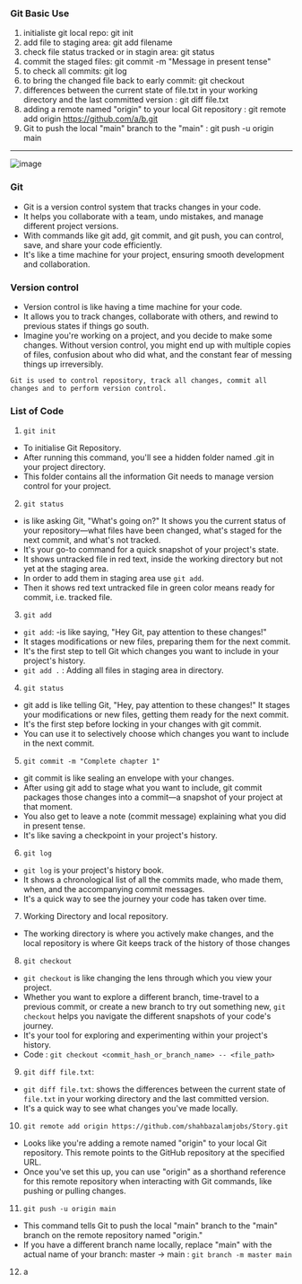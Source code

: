 ### Git Basic Use

1. initialiste git local repo: git init
2. add file to staging area: git add filename
3. check file status tracked or in stagin area: git status
4. commit the staged files: git commit -m "Message in present tense"
5. to check all commits: git log
6. to bring the changed file back to early commit: git checkout
7. differences between the current state of file.txt in your working directory and the last committed version : git diff file.txt 
8. adding a remote named "origin" to your local Git repository : git remote add origin https://github.com/a/b.git
9. Git to push the local "main" branch to the "main" : git push -u origin main


---

![image](https://github.com/shahbazalamjobs/The-complete-web-development-bootcamp--by-Angela-Yu-2023/assets/125631878/118df5ca-b030-42a6-8a3c-2cf231ce43fb)

### Git 
- Git is a version control system that tracks changes in your code.
- It helps you collaborate with a team, undo mistakes, and manage different project versions.
- With commands like git add, git commit, and git push, you can control, save, and share your code efficiently.
- It's like a time machine for your project, ensuring smooth development and collaboration.

### Version control
- Version control is like having a time machine for your code.
- It allows you to track changes, collaborate with others, and rewind to previous states if things go south.
- Imagine you're working on a project, and you decide to make some changes. Without version control, you might end up with multiple copies of files, confusion about who did what, and the constant fear of messing things up irreversibly.

`Git is used to control repository, track all changes, commit all changes and to perform version control.`

### List of Code

1) `git init`
-  To initialise Git Repository.
-  After running this command, you'll see a hidden folder named .git in your project directory.
-  This folder contains all the information Git needs to manage version control for your project.

2) `git status`
- is like asking Git, "What's going on?" It shows you the current status of your repository—what files have been changed, what's staged for the next commit, and what's not tracked.
- It's your go-to command for a quick snapshot of your project's state.
- It shows untracked file in red text, inside the working directory but not yet at the staging area.
- In order to add them in staging area use `git add`.
- Then it shows red text untracked file in  green color means ready for commit, i.e. tracked file.

3) `git add` 
- `git add`:  -is like saying, "Hey Git, pay attention to these changes!"
- It stages modifications or new files, preparing them for the next commit.
- It's the first step to tell Git which changes you want to include in your project's history.
- `git add .` : Adding all files in staging area in directory. 

4) `git status`
- git add is like telling Git, "Hey, pay attention to these changes!" It stages your modifications or new files, getting them ready for the next commit.
- It's the first step before locking in your changes with git commit.
- You can use it to selectively choose which changes you want to include in the next commit.
  
5) `git commit -m "Complete chapter 1"`
- git commit is like sealing an envelope with your changes.
- After using git add to stage what you want to include, git commit packages those changes into a commit—a snapshot of your project at that moment.
- You also get to leave a note (commit message) explaining what you did in present tense.
- It's like saving a checkpoint in your project's history.

6) `git log`
- `git log` is your project's history book.
- It shows a chronological list of all the commits made, who made them, when, and the accompanying commit messages.
- It's a quick way to see the journey your code has taken over time.

7) Working Directory and local repository.
-  The working directory is where you actively make changes, and the local repository is where Git keeps track of the history of those changes

8) `git checkout`
- `git checkout` is like changing the lens through which you view your project.
- Whether you want to explore a different branch, time-travel to a previous commit, or create a new branch to try out something new, `git checkout` helps you navigate the different snapshots of your code's journey.
- It's your tool for exploring and experimenting within your project's history.
- Code : `git checkout <commit_hash_or_branch_name> -- <file_path>`

9) `git diff file.txt`: 
- `git diff file.txt`: shows the differences between the current state of `file.txt` in your working directory and the last committed version.
- It's a quick way to see what changes you've made locally.

10) `git remote add origin https://github.com/shahbazalamjobs/Story.git`
- Looks like you're adding a remote named "origin" to your local Git repository. This remote points to the GitHub repository at the specified URL.
-  Once you've set this up, you can use "origin" as a shorthand reference for this remote repository when interacting with Git commands, like pushing or pulling changes.

11) `git push -u origin main`
- This command tells Git to push the local "main" branch to the "main" branch on the remote repository named "origin."
- If you have a different branch name locally, replace "main" with the actual name of your branch: master -> main : `git branch -m master main`

12)  a

